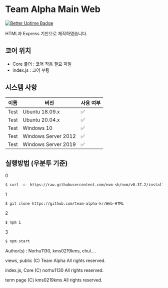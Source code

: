 # Team Alpha Main Web
[![Better Uptime Badge](https://betteruptime.com/status-badges/v1/monitor/5ti3.svg)](https://betteruptime.com/?utm_source=status_badge)

HTML과 Express 기반으로 제작하였습니다.

## 코어 위치

- Core 풀더 : 코어 작동 필요 파일
- index.js : 코어 부팅
## 시스템 사항

|   이름  |   버전   | 사용 여부          |
| --------| ------- | ------------------ |
| Test | Ubuntu 18.09.x   | :white_check_mark: |
| Test | Ubuntu 20.04.x   | :white_check_mark: |
| Test | Windows 10   | :white_check_mark:                |
| Test | Windows Server 2012   | :white_check_mark:                |
| Test | Windows Server 2019   | :white_check_mark:                |

## 실행방법 (우분투 기준)
0
```sh
$ curl -o- https://raw.githubusercontent.com/nvm-sh/nvm/v0.37.2/install.sh | bash
```
1
```sh
$ git clone https://github.com/team-alpha-kr/Web-HTML
```
2
```sh
$ npm i
```
3
```sh
$ npm start
```


Author(s) : Norhu1130, kms0219kms, chul....

views, public (C) Team Alpha All rights reserved.

index.js, Core (C) norhu1130 All rights reserved.

term page (C) kms0219kms All rights reserved.
